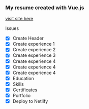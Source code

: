 ### My resume created with Vue.js

[visit site here](https://bernardade.netlify.com/)

Issues

- [x] Create Header
- [x] Create experience 1
- [x] Create experience 2
- [x] Create experience 3
- [x] Create experience 4
- [x] Create experience 4
- [x] Create experience 4
- [x] Education
- [x] Skills
- [x] Certificates
- [x] Portfolio
- [x] Deploy to Netlify
